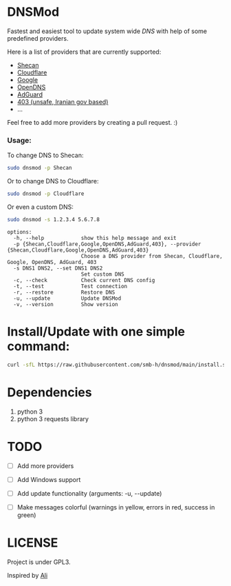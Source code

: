 # DNSMod
Fastest and easiest tool to update system wide *DNS* with help of some predefined providers. 

Here is a list of providers that are currently supported:
 - [Shecan](https://shecan.ir/)
 - [Cloudflare](https://www.cloudflare.com/dns/)
 - [Google](https://developers.google.com/speed/public-dns/)
 - [OpenDNS](https://www.opendns.com/)
 - [AdGuard](https://adguard-dns.io/en/public-dns.html)
 - [403 (unsafe, Iranian gov based)](https://403.online/download)
 - ...

Feel free to add more providers by creating a pull request. :)
<br>

### Usage:

To change DNS to Shecan:
```bash
sudo dnsmod -p Shecan
```

Or to change DNS to Cloudflare:
```bash
sudo dnsmod -p Cloudflare
```

Or even a custom DNS:
```bash
sudo dnsmod -s 1.2.3.4 5.6.7.8
```


```
options:
  -h, --help            show this help message and exit
  -p {Shecan,Cloudflare,Google,OpenDNS,AdGuard,403}, --provider {Shecan,Cloudflare,Google,OpenDNS,AdGuard,403}
                        Choose a DNS provider from Shecan, Cloudflare, Google, OpenDNS, AdGuard, 403
  -s DNS1 DNS2, --set DNS1 DNS2
                        Set custom DNS
  -c, --check           Check current DNS config
  -t, --test            Test connection
  -r, --restore         Restore DNS
  -u, --update          Update DNSMod
  -v, --version         Show version
```

# Install/Update with one simple command:

```bash
curl -sfL https://raw.githubusercontent.com/smb-h/dnsmod/main/install.sh | sudo bash -
```

# Dependencies
1. python 3
2. python 3 requests library

# TODO
- [ ] Add more providers
- [ ] Add Windows support
- [ ] Add update functionality (arguments: -u, --update)
- [ ] Make messages colorful (warnings in yellow, errors in red, success in green)


# LICENSE
Project is under GPL3.


Inspired by [Ali](https://github.com/ali77gh/shecan-cli)
